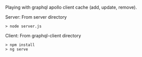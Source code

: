 Playing with graphql apollo client cache (add, update, remove).

Server:
From server directory
```
> node server.js
```

Client:
From graphql-client directory
```
> npm install
> ng serve
```
